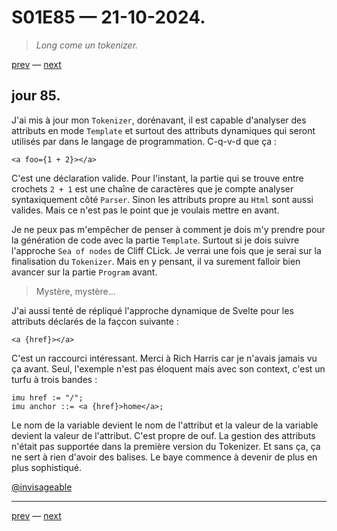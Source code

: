 # S01E85 — 21-10-2024.

> *Long come un tokenizer.*

[prev](S01E83-19-10-2024.md) — [next](S01E01-29-07-2024.md)   

## jour 85.

J'ai mis à jour mon `Tokenizer`, dorénavant, il est capable d'analyser des attributs en mode `Template` et surtout des attributs dynamiques qui seront utilisés par dans le langage de programmation. C-q-v-d que ça :

```tsx
<a foo={1 + 2}></a>
```

C'est une déclaration valide. Pour l'instant, la partie qui se trouve entre crochets `2 + 1` est une chaîne de caractères que je compte analyser syntaxiquement côté `Parser`. Sinon les attributs propre au `Html` sont aussi valides. Mais ce n'est pas le point que je voulais mettre en avant.

Je ne peux pas m'empêcher de penser à comment je dois m'y prendre pour la génération de code avec la partie `Template`. Surtout si je dois suivre l'approche `Sea of nodes` de Cliff CLick. Je verrai une fois que je serai sur la finalisation du `Tokenizer`. Mais en y pensant, il va surement falloir bien avancer sur la partie `Program` avant.

> Mystère, mystère...

J'ai aussi tenté de répliqué l'approche dynamique de Svelte pour les attributs déclarés de la façcon suivante :

```tsx
<a {href}></a>
```

C'est un raccourci intéressant. Merci à Rich Harris car je n'avais jamais vu ça avant. Seul, l'exemple n'est pas éloquent mais avec son context, c'est un turfu à trois bandes :

```tsx
imu href := "/";
imu anchor ::= <a {href}>home</a>;
```

Le nom de la variable devient le nom de l'attribut et la valeur de la variable devient la valeur de l'attribut. C'est propre de ouf. La gestion des attributs n'était pas supportée dans la première version du Tokenizer. Et sans ça, ça ne sert à rien d'avoir des balises. Le baye commence à devenir de plus en plus sophistiqué.

[@invisageable](https://twitter.com/invisageable)   

---

[prev](S01E83-19-10-2024.md) — [next](S01E01-29-07-2024.md)   

